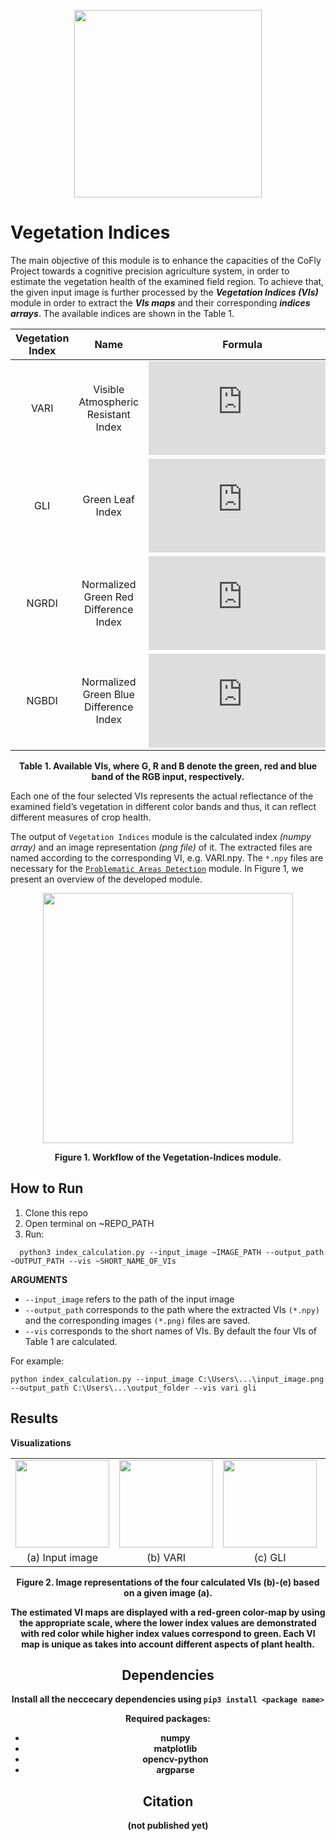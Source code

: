 <p align="center">
<img src="https://user-images.githubusercontent.com/77329407/105342573-3040e900-5be9-11eb-92df-7c09392b1e0c.png" width="300" />
  
# Vegetation Indices

The main objective of this module is to enhance the capacities of the CoFly Project towards a cognitive precision agriculture system, in order to estimate the vegetation health 
of the examined field region. To achieve that, the given input image is further processed by the *__Vegetation Indices (VIs)__* module in order to extract the *__VIs maps__*
and their corresponding *__indices arrays__*. The available indices are shown in the Table 1.


<div align="center">
  
| Vegetation Index | Name | Formula |  
| :---: | :---: | :---: |
| VARI  | Visible Atmospheric Resistant Index   |![](https://latex.codecogs.com/gif.latex?%5Cfrac%7BG-R%7D%7BG&plus;R-B%7D)|
| GLI   | Green Leaf Index                      |![](https://latex.codecogs.com/gif.latex?%5Cfrac%7B2%5Ctimes%20G-R-B%7D%7B2%5Ctimes%20G&plus;R&plus;B%7D)|
| NGRDI | Normalized Green Red Difference Index |![](https://latex.codecogs.com/gif.latex?%5Cfrac%7BG-R%7D%7BG&plus;R%7D)|
| NGBDI | Normalized Green Blue Difference Index|![](https://latex.codecogs.com/gif.latex?%5Cfrac%7BG-B%7D%7BG&plus;B%7D)|

</div>
<figcaption align = "center"><p align="center"><b>Table 1. Available VIs, where G, R and B denote the green, red and blue band of the RGB input, respectively.</b></figcaption>
</figure>




Each one of the four selected VIs represents the actual reflectance of the examined field’s vegetation in different color bands and thus, it can reflect different measures of crop health.


The output of ```Vegetation Indices``` module is the calculated index *(numpy array)*  and an image representation *(png file)* of it. The extracted files are named according to the corresponding VI, e.g. VARI.npy. Τhe ```*.npy``` files are necessary for the [```Problematic Areas Detection```](https://github.com/CoFly-Project/Problematic-Areas-Detection) module. In Figure 1, we present an overview of the developed module.



<p align="center">
<img src="https://user-images.githubusercontent.com/80779522/138075476-984e9c20-7fe3-4bc6-8abc-0129caf50606.png" width="400" />
<figcaption align = "center"><p align="center"><b> 
  Figure 1. Workflow of the Vegetation-Indices module.</b></figcaption>
</figure>

<!-- based on (a) an input image and the extracted (b) VARI image representation with its corrsponding *.npy file (VARI.npy) -->


## How to Run

1. Clone this repo
2. Open terminal on ~REPO_PATH
3. Run: 
```
  python3 index_calculation.py --input_image ~IMAGE_PATH --output_path ~OUTPUT_PATH --vis ~SHORT_NAME_OF_VIs
```

**ARGUMENTS**
  
* ```--input_image``` refers to the path of the input image
* ```--output_path``` corresponds to the path where the extracted VIs ```(*.npy)``` and the corresponding images ```(*.png)``` files are saved. 
* ```--vis``` corresponds to the short names of VIs. By default the four VIs of Table 1 are calculated.
  
For example:
  ```
  python index_calculation.py --input_image C:\Users\...\input_image.png --output_path C:\Users\...\output_folder --vis vari gli
  ```
  
## Results
**Visualizations**

<table class="center">
   <tr class="center">
    <td><img src= "https://user-images.githubusercontent.com/80779522/137907718-30362a0c-55ec-4fb8-a022-d55cd35f54f9.png" align="center" width="150" height="140"/></td>
    <td><img src= "https://user-images.githubusercontent.com/80779522/136771613-e153e5e7-4f81-4ff0-9832-667e636e1c4a.png" align="center" width="150" height="140"/></td>
    <td><img src= "https://user-images.githubusercontent.com/80779522/136929438-9a4e79e1-e4a5-42ea-922f-4247ad13993a.png" align="center" width="150" height="140"/></td>  
    <td><img src= "https://user-images.githubusercontent.com/80779522/136771653-e6b77f42-789f-4100-86ac-68ff013a55ba.png" align="center" width="150" height="140"/></td>
    <td><img src= "https://user-images.githubusercontent.com/80779522/136771673-89c7463d-387d-4c36-a18c-2764fbb1ab1e.png" align="center" width="150" height="140"/></td>  
   </tr>   
 
   <tr align="center">
    <td>(a) Input image</td>
    <td>(b) VARI</td>
    <td>(c) GLI</td>   
    <td>(d) NGRDI</td>
    <td>(e) NGBDI</td> 
  </tr>  
 </table>
<figcaption align = "center"><p align="center"><b> 
  Figure 2. Image representations of the four calculated VIs (b)-(e) based on a given image (a).
</figure>
  

The estimated VI maps are displayed with a red-green color-map by using the appropriate scale, where the lower index values are demonstrated with red color while higher index values correspond to green. Each VI map is unique as takes into account different aspects of plant health. 

                                                                                                                 
                                                                                                                           
## Dependencies 
Install all the neccecary dependencies using ```pip3 install <package name>```
  
Required packages:
  * numpy   
  * matplotlib 
  * opencv-python
  * argparse
    
    
## Citation
(not published yet)



